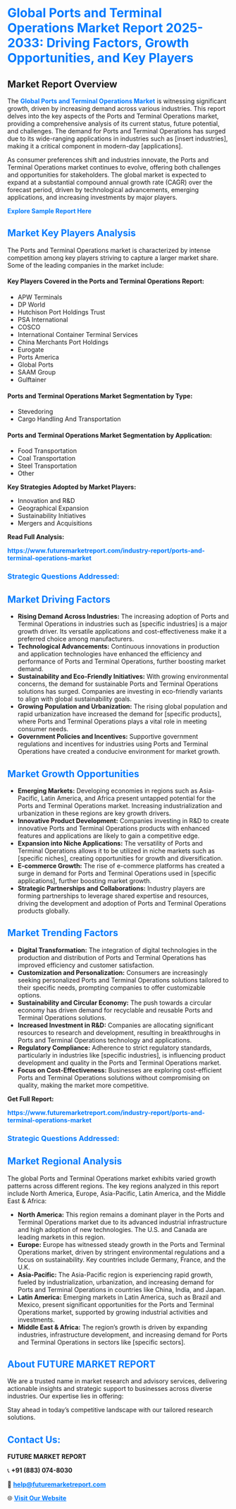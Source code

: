 <h1 style="color: #007BFF;">Global Ports and Terminal Operations Market Report 2025-2033: Driving Factors, Growth Opportunities, and Key Players</h1>

<section id="overview">
<h2>Market Report Overview</h2>
<p>The <a href="https://www.futuremarketreport.com/industry-report/ports-and-terminal-operations-market" style="color: #007BFF; text-decoration: none;"><strong>Global Ports and Terminal Operations Market</strong></a> is witnessing significant growth, driven by increasing demand across various industries. This report delves into the key aspects of the Ports and Terminal Operations market, providing a comprehensive analysis of its current status, future potential, and challenges. The demand for Ports and Terminal Operations has surged due to its wide-ranging applications in industries such as [insert industries], making it a critical component in modern-day [applications].</p>
<p>As consumer preferences shift and industries innovate, the Ports and Terminal Operations market continues to evolve, offering both challenges and opportunities for stakeholders. The global market is expected to expand at a substantial compound annual growth rate (CAGR) over the forecast period, driven by technological advancements, emerging applications, and increasing investments by major players.</p>
</section>

<section id="overview">
<p><a href="https://www.futuremarketreport.com/request-sample/reportId=51064" style="color: #007BFF; text-decoration: none;"><strong>Explore Sample Report Here</strong></a></p>
</section>

<section id="key-players">
<h2 style="color: #007BFF;">Market Key Players Analysis</h2>
<p>The Ports and Terminal Operations market is characterized by intense competition among key players striving to capture a larger market share. Some of the leading companies in the market include:</p>
<h4>Key Players Covered in the Ports and Terminal Operations Report:</h4>
<ul><li>APW Terminals</li><li>DP World</li><li>Hutchison Port Holdings Trust</li><li>PSA International</li><li>COSCO</li><li>International Container Terminal Services</li><li>China Merchants Port Holdings</li><li>Eurogate</li><li>Ports America</li><li>Global Ports</li><li>SAAM Group</li><li>Gulftainer</li></ul>
<h4>Ports and Terminal Operations Market Segmentation by Type:</h4>
<ul><li>Stevedoring</li><li>Cargo Handling And Transportation</li></ul>

<h4>Ports and Terminal Operations Market Segmentation by Application:</h4>
<ul><li>Food Transportation</li><li>Coal Transportation</li><li>Steel Transportation</li><li>Other</li></ul>
<p><strong>Key Strategies Adopted by Market Players:</strong></p>
<ul>
<li>Innovation and R&D</li>
<li>Geographical Expansion</li>
<li>Sustainability Initiatives</li>
<li>Mergers and Acquisitions</li>
</ul>
</section>

<section>
<p><strong>Read Full Analysis: </strong></p><a href="https://www.futuremarketreport.com/industry-report/ports-and-terminal-operations-market" style="color: #007BFF; text-decoration: none;"><strong>https://www.futuremarketreport.com/industry-report/ports-and-terminal-operations-market</strong></a>
<h3 style="color: #007BFF;">Strategic Questions Addressed:</h3>
</section>

<section id="driving-factors">
<h2 style="color: #007BFF;">Market Driving Factors</h2>
<ul>
<li><strong>Rising Demand Across Industries:</strong> The increasing adoption of Ports and Terminal Operations in industries such as [specific industries] is a major growth driver. Its versatile applications and cost-effectiveness make it a preferred choice among manufacturers.</li>
<li><strong>Technological Advancements:</strong> Continuous innovations in production and application technologies have enhanced the efficiency and performance of Ports and Terminal Operations, further boosting market demand.</li>
<li><strong>Sustainability and Eco-Friendly Initiatives:</strong> With growing environmental concerns, the demand for sustainable Ports and Terminal Operations solutions has surged. Companies are investing in eco-friendly variants to align with global sustainability goals.</li>
<li><strong>Growing Population and Urbanization:</strong> The rising global population and rapid urbanization have increased the demand for [specific products], where Ports and Terminal Operations plays a vital role in meeting consumer needs.</li>
<li><strong>Government Policies and Incentives:</strong> Supportive government regulations and incentives for industries using Ports and Terminal Operations have created a conducive environment for market growth.</li>
</ul>
</section>

<section id="growth-opportunities">
<h2 style="color: #007BFF;">Market Growth Opportunities</h2>
<ul>
<li><strong>Emerging Markets:</strong> Developing economies in regions such as Asia-Pacific, Latin America, and Africa present untapped potential for the Ports and Terminal Operations market. Increasing industrialization and urbanization in these regions are key growth drivers.</li>
<li><strong>Innovative Product Development:</strong> Companies investing in R&D to create innovative Ports and Terminal Operations products with enhanced features and applications are likely to gain a competitive edge.</li>
<li><strong>Expansion into Niche Applications:</strong> The versatility of Ports and Terminal Operations allows it to be utilized in niche markets such as [specific niches], creating opportunities for growth and diversification.</li>
<li><strong>E-commerce Growth:</strong> The rise of e-commerce platforms has created a surge in demand for Ports and Terminal Operations used in [specific applications], further boosting market growth.</li>
<li><strong>Strategic Partnerships and Collaborations:</strong> Industry players are forming partnerships to leverage shared expertise and resources, driving the development and adoption of Ports and Terminal Operations products globally.</li>
</ul>
</section>

<section id="trending-factors">
<h2 style="color: #007BFF;">Market Trending Factors</h2>
<ul>
<li><strong>Digital Transformation:</strong> The integration of digital technologies in the production and distribution of Ports and Terminal Operations has improved efficiency and customer satisfaction.</li>
<li><strong>Customization and Personalization:</strong> Consumers are increasingly seeking personalized Ports and Terminal Operations solutions tailored to their specific needs, prompting companies to offer customizable options.</li>
<li><strong>Sustainability and Circular Economy:</strong> The push towards a circular economy has driven demand for recyclable and reusable Ports and Terminal Operations solutions.</li>
<li><strong>Increased Investment in R&D:</strong> Companies are allocating significant resources to research and development, resulting in breakthroughs in Ports and Terminal Operations technology and applications.</li>
<li><strong>Regulatory Compliance:</strong> Adherence to strict regulatory standards, particularly in industries like [specific industries], is influencing product development and quality in the Ports and Terminal Operations market.</li>
<li><strong>Focus on Cost-Effectiveness:</strong> Businesses are exploring cost-efficient Ports and Terminal Operations solutions without compromising on quality, making the market more competitive.</li>
</ul>
</section>

<section>
<p><strong>Get Full Report: </strong></p><a href="https://www.futuremarketreport.com/industry-report/ports-and-terminal-operations-market" style="color: #007BFF; text-decoration: none;"><strong>https://www.futuremarketreport.com/industry-report/ports-and-terminal-operations-market</strong></a>
<h3 style="color: #007BFF;">Strategic Questions Addressed:</h3>
</section>


<section id="regional-analysis">
<h2 style="color: #007BFF;">Market Regional Analysis</h2>
<p>The global Ports and Terminal Operations market exhibits varied growth patterns across different regions. The key regions analyzed in this report include North America, Europe, Asia-Pacific, Latin America, and the Middle East & Africa:</p>
<ul>
<li><strong>North America:</strong> This region remains a dominant player in the Ports and Terminal Operations market due to its advanced industrial infrastructure and high adoption of new technologies. The U.S. and Canada are leading markets in this region.</li>
<li><strong>Europe:</strong> Europe has witnessed steady growth in the Ports and Terminal Operations market, driven by stringent environmental regulations and a focus on sustainability. Key countries include Germany, France, and the U.K.</li>
<li><strong>Asia-Pacific:</strong> The Asia-Pacific region is experiencing rapid growth, fueled by industrialization, urbanization, and increasing demand for Ports and Terminal Operations in countries like China, India, and Japan.</li>
<li><strong>Latin America:</strong> Emerging markets in Latin America, such as Brazil and Mexico, present significant opportunities for the Ports and Terminal Operations market, supported by growing industrial activities and investments.</li>
<li><strong>Middle East & Africa:</strong> The region’s growth is driven by expanding industries, infrastructure development, and increasing demand for Ports and Terminal Operations in sectors like [specific sectors].</li>
</ul>
</section>

<footer>
<h2 style="color: #007BFF;">About FUTURE MARKET REPORT</h2>
<p>We are a trusted name in market research and advisory services, delivering actionable insights and strategic support to businesses across diverse industries. Our expertise lies in offering:</p>

<p>Stay ahead in today’s competitive landscape with our tailored research solutions.</p>

<h2 style="color: #007BFF;">Contact Us:</h2>
<p><strong>FUTURE MARKET REPORT</strong></p>
<p>📞 <strong>+91 (883) 074-8030</strong></p>
<p>📧 <strong><a href="mailto:help@futuremarketreport.com" style="color: #007BFF;">help@futuremarketreport.com</a></strong></p>
<p>🌐 <strong><a href="https://www.futuremarketreport.com/" style="color: #007BFF;">Visit Our Website</a></strong></p>
</footer>